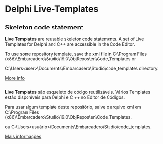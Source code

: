 # Delphi Live-Templates
## Skeleton code statement

**Live Templates** are reusable skeleton code statements. A set of Live Templates for Delphi and C++ are accessible in the Code Editor.

To use some repository template, save the xml file in C:\Program Files (x86)\Embarcadero\Studio\19.0\ObjRepos\en\Code_Templates or

C:\Users\<user>\Documents\Embarcadero\Studio\code_templates directory.

[More info](http://docwiki.embarcadero.com/RADStudio/Tokyo/en/Live_Templates)



##


**Live Templates** são esqueleto de código reutilizáveis. Vários Templates estão disponíveis para Delphi e C ++ no Editor de Códigos.

Para usar algum template deste repositório, salve o arquivo xml em C:\Program Files (x86)\Embarcadero\Studio\19.0\ObjRepos\en\Code_Templates.

ou  C:\Users\<usuário>\Documents\Embarcadero\Studio\code_templates.


[Mais informações](http://docwiki.embarcadero.com/RADStudio/Tokyo/en/Live_Templates)